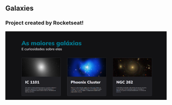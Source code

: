 ## Galaxies

### Project created by Rocketseat! 

<img src="./assets/galaxies.png" alt="Projeto galaxies">